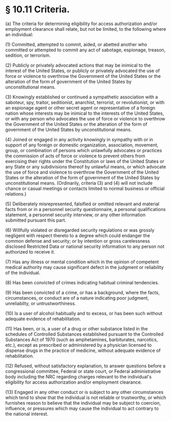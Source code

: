 # § 10.11   Criteria.

(a) The criteria for determining eligibility for access authorization and/or employment clearance shall relate, but not be limited, to the following where an individual:


(1) Committed, attempted to commit, aided, or abetted another who committed or attempted to commit any act of sabotage, espionage, treason, sedition, or terrorism.


(2) Publicly or privately advocated actions that may be inimical to the interest of the United States, or publicly or privately advocated the use of force or violence to overthrow the Government of the United States or the alteration of the form of government of the United States by unconstitutional means.


(3) Knowingly established or continued a sympathetic association with a saboteur, spy, traitor, seditionist, anarchist, terrorist, or revolutionist, or with an espionage agent or other secret agent or representative of a foreign nation whose interests may be inimical to the interests of the United States, or with any person who advocates the use of force or violence to overthrow the Government of the United States or the alteration of the form of government of the United States by unconstitutional means.


(4) Joined or engaged in any activity knowingly in sympathy with or in support of any foreign or domestic organization, association, movement, group, or combination of persons which unlawfully advocates or practices the commission of acts of force or violence to prevent others from exercising their rights under the Constitution or laws of the United States or any State or any subdivisions thereof by unlawful means, or which advocate the use of force and violence to overthrow the Government of the United States or the alteration of the form of government of the United States by unconstitutional means. (Ordinarily, criteria (3) and (4) will not include chance or casual meetings or contacts limited to normal business or official relations.)


(5) Deliberately misrepresented, falsified or omitted relevant and material facts from or in a personnel security questionnaire, a personal qualifications statement, a personnel security interview, or any other information submitted pursuant this part.


(6) Willfully violated or disregarded security regulations or was grossly negligent with respect thereto to a degree which could endanger the common defense and security; or by intention or gross carelessness disclosed Restricted Data or national security information to any person not authorized to receive it.


(7) Has any illness or mental condition which in the opinion of competent medical authority may cause significant defect in the judgment or reliability of the individual.


(8) Has been convicted of crimes indicating habitual criminal tendencies.


(9) Has been convicted of a crime, or has a background, where the facts, circumstances, or conduct are of a nature indicating poor judgment, unreliabilty, or untrustworthiness.


(10) Is a user of alcohol habitually and to excess, or has been such without adequate evidence of rehabilitation.


(11) Has been, or is, a user of a drug or other substance listed in the schedules of Controlled Substances established pursuant to the Controlled Substances Act of 1970 (such as amphetamines, barbiturates, narcotics, etc.), except as prescribed or administered by a physician licensed to dispense drugs in the practice of medicine, without adequate evidence of rehabilitation.


(12) Refused, without satisfactory explanation, to answer questions before a congressional committee, Federal or state court, or Federal administrative body including the NRC regarding charges relevant to the individual's eligibility for access authorization and/or employment clearance.


(13) Engaged in any other conduct or is subject to any other circumstances which tend to show that the individual is not reliable or trustworthy, or which furnishes reason to believe that the individual may be subject to coercion, influence, or pressures which may cause the individual to act contrary to the national interest.




